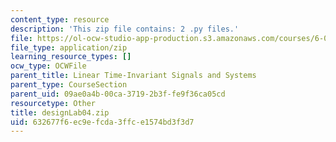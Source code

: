 ```yaml
---
content_type: resource
description: 'This zip file contains: 2 .py files.'
file: https://ol-ocw-studio-app-production.s3.amazonaws.com/courses/6-01sc-introduction-to-electrical-engineering-and-computer-science-i-spring-2011/632677f6ec9efcda3ffce1574bd3f3d7_designLab04.zip
file_type: application/zip
learning_resource_types: []
ocw_type: OCWFile
parent_title: Linear Time-Invariant Signals and Systems
parent_type: CourseSection
parent_uid: 09ae0a4b-00ca-3719-2b3f-fe9f36ca05cd
resourcetype: Other
title: designLab04.zip
uid: 632677f6-ec9e-fcda-3ffc-e1574bd3f3d7
---
```

